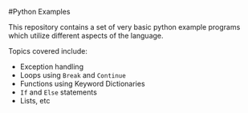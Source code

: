#Python Examples


This repository contains a set of very basic python example programs which utilize different aspects of the language.

Topics covered include:

* Exception handling
* Loops using `Break` and `Continue`
* Functions using Keyword Dictionaries
* `If` and `Else` statements
* Lists, etc

